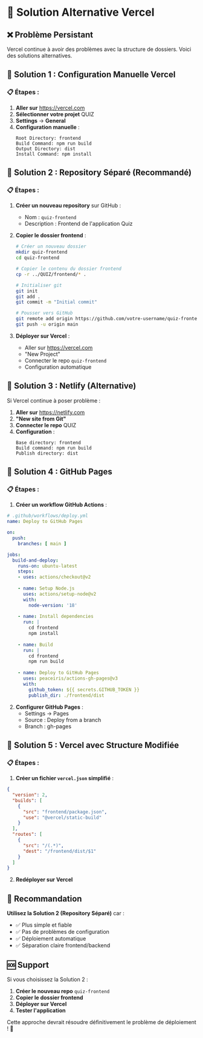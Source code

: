 # 🔧 Solution Alternative Vercel

## ❌ **Problème Persistant**

Vercel continue à avoir des problèmes avec la structure de dossiers. Voici des solutions alternatives.

## 🎯 **Solution 1 : Configuration Manuelle Vercel**

### 📋 **Étapes :**

1. **Aller sur** https://vercel.com
2. **Sélectionner votre projet** QUIZ
3. **Settings** → **General**
4. **Configuration manuelle** :
   ```
   Root Directory: frontend
   Build Command: npm run build
   Output Directory: dist
   Install Command: npm install
   ```

## 🎯 **Solution 2 : Repository Séparé (Recommandé)**

### 📋 **Étapes :**

1. **Créer un nouveau repository** sur GitHub :
   - Nom : `quiz-frontend`
   - Description : Frontend de l'application Quiz

2. **Copier le dossier frontend** :
   ```bash
   # Créer un nouveau dossier
   mkdir quiz-frontend
   cd quiz-frontend
   
   # Copier le contenu du dossier frontend
   cp -r ../QUIZ/frontend/* .
   
   # Initialiser git
   git init
   git add .
   git commit -m "Initial commit"
   
   # Pousser vers GitHub
   git remote add origin https://github.com/votre-username/quiz-frontend.git
   git push -u origin main
   ```

3. **Déployer sur Vercel** :
   - Aller sur https://vercel.com
   - "New Project"
   - Connecter le repo `quiz-frontend`
   - Configuration automatique

## 🎯 **Solution 3 : Netlify (Alternative)**

Si Vercel continue à poser problème :

1. **Aller sur** https://netlify.com
2. **"New site from Git"**
3. **Connecter le repo** QUIZ
4. **Configuration** :
   ```
   Base directory: frontend
   Build command: npm run build
   Publish directory: dist
   ```

## 🎯 **Solution 4 : GitHub Pages**

### 📋 **Étapes :**

1. **Créer un workflow GitHub Actions** :

```yaml
# .github/workflows/deploy.yml
name: Deploy to GitHub Pages

on:
  push:
    branches: [ main ]

jobs:
  build-and-deploy:
    runs-on: ubuntu-latest
    steps:
    - uses: actions/checkout@v2
    
    - name: Setup Node.js
      uses: actions/setup-node@v2
      with:
        node-version: '18'
    
    - name: Install dependencies
      run: |
        cd frontend
        npm install
    
    - name: Build
      run: |
        cd frontend
        npm run build
    
    - name: Deploy to GitHub Pages
      uses: peaceiris/actions-gh-pages@v3
      with:
        github_token: ${{ secrets.GITHUB_TOKEN }}
        publish_dir: ./frontend/dist
```

2. **Configurer GitHub Pages** :
   - Settings → Pages
   - Source : Deploy from a branch
   - Branch : gh-pages

## 🎯 **Solution 5 : Vercel avec Structure Modifiée**

### 📋 **Étapes :**

1. **Créer un fichier `vercel.json` simplifié** :

```json
{
  "version": 2,
  "builds": [
    {
      "src": "frontend/package.json",
      "use": "@vercel/static-build"
    }
  ],
  "routes": [
    {
      "src": "/(.*)",
      "dest": "/frontend/dist/$1"
    }
  ]
}
```

2. **Redéployer sur Vercel**

## 🎉 **Recommandation**

**Utilisez la Solution 2 (Repository Séparé)** car :
- ✅ Plus simple et fiable
- ✅ Pas de problèmes de configuration
- ✅ Déploiement automatique
- ✅ Séparation claire frontend/backend

## 🆘 **Support**

Si vous choisissez la Solution 2 :

1. **Créer le nouveau repo** `quiz-frontend`
2. **Copier le dossier frontend**
3. **Déployer sur Vercel**
4. **Tester l'application**

Cette approche devrait résoudre définitivement le problème de déploiement ! 🚀 